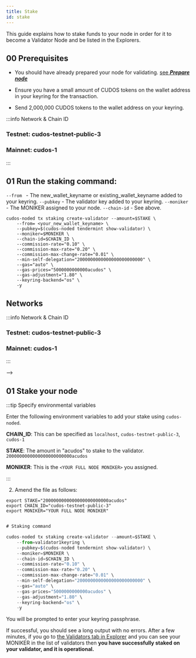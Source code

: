```yaml
---
title: Stake
id: stake
---
```


This guide explains how to stake funds to your node in order for it to become a Validator Node and be listed in the Explorers. 

## 00 Prerequisites

* You should have already prepared your node for validating. [see ***Prepare node***](docs/node/run-node/prepare-node-for-validating)

* Ensure you have a small amount of CUDOS tokens on the wallet address in your keyring for the transaction. 

* Send 2,000,000 CUDOS tokens to the wallet address on your keyring.

:::info Network & Chain ID 

### Testnet: cudos-testnet-public-3
### Mainnet: cudos-1

:::

## 01 Run the staking command:

`--from ` - The new_wallet_keyname or existing_wallet_keyname added to your keyring. 
`--pubkey` - The validator key added to your keyring.
`--moniker` - The MONIKER assigned to your node.
`--chain-id` - See above.

```shell
cudos-noded tx staking create-validator --amount=$STAKE \
    --from= <your_new_wallet_keyname> \
    --pubkey=$(cudos-noded tendermint show-validator) \
    --moniker=$MONIKER \
    --chain-id=$CHAIN_ID \
    --commission-rate="0.10" \
    --commission-max-rate="0.20" \
    --commission-max-change-rate="0.01" \
    --min-self-delegation="2000000000000000000000000" \
    --gas="auto" \
    --gas-prices="5000000000000acudos" \
    --gas-adjustment="1.80" \
    --keyring-backend="os" \
    -y
```



## Networks

:::info Network & Chain ID 

### Testnet: cudos-testnet-public-3
### Mainnet: cudos-1

:::

<!-- ## 00 Prerequisites

This guide uses shell variables to enable the use of cudos-noded CLI commands. 

Shell commands are only valid for the current shell session so if the shell session is closed, the shell variables will need to be re-defined.

If you want variables to persist for multiple sessions, then set them explicitly in your shell .profile.

## 01 Set the network and chain ID 

### Testnet 

```shell
CHAIN_ID=cudos-testnet-public-3
```

## 02 Set the MONIKER 

Choose a MONIKER that helps you identify your node. e.g Flamenco

```shell
MONIKER_NAME=<moniker-name>




* `MONIKER` for the node to be staked
* Completion of node preparation and keyring setup 

```shell

cudos-noded init <YOUR FULL NODE MONIKER> --chain-id <NETWORK ID>

```--> -->

## 01 Stake your node



:::tip Specify environmental variables

Enter the following environment variables to add your stake using `cudos-noded`. 

**CHAIN_ID**: This can be specified as `localhost`, `cudos-testnet-public-3`, `cudos-1`

**STAKE**: The amount in "acudos" to stake to the validator. `2000000000000000000000000acudos`

**MONIKER**: This is the `<YOUR FULL NODE MONIKER>` you assigned. 

:::


2. Amend the file as follows: 

```shell
export STAKE="2000000000000000000000000acudos"
export CHAIN_ID="cudos-testnet-public-3"
export MONIKER="YOUR FULL NODE MONIKER"

```

```jsx

# Staking command

cudos-noded tx staking create-validator --amount=$STAKE \
    --from=validator1keyring \
    --pubkey=$(cudos-noded tendermint show-validator) \
    --moniker=$MONIKER \
    --chain-id=$CHAIN_ID \
    --commission-rate="0.10" \
    --commission-max-rate="0.20" \
    --commission-max-change-rate="0.01" \
    --min-self-delegation="2000000000000000000000000" \
    --gas="auto" \
    --gas-prices="5000000000000acudos" \
    --gas-adjustment="1.80" \
    --keyring-backend="os" \
    -y

 ```

You will be prompted to enter your keyring passphrase.


If successful, you should see a long output with no errors. After a few minutes, if you go to [the Validators tab in Explorer](https://explorer.cudos.org/validators) and you can see your MONIKER in the list of validators then **you have successfully staked on your validator, and it is operational.**
